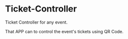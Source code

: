 Ticket-Controller
=================

Ticket Controller for any event.

That APP can to control the event's tickets using QR Code.
